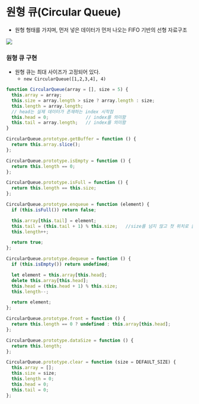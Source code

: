 
# 원형 큐(Circular Queue)
  - 원형 형태를 가지며, 먼저 넣은 데이터가 먼저 나오는 FIFO 기반의 선형 자료구조

<img src="https://t1.daumcdn.net/cfile/tistory/990D264D5E9895EB24">

### 원형 큐 구현
  - 원형 큐는 최대 사이즈가 고정되어 있다.
    - `new CircularQueue([1,2,3,4], 4)`

```javascript
function CircularQueue(array = [], size = 5) {
  this.array = array;
  this.size = array.length > size ? array.length : size;
  this.length = array.length;
  // head는 실제 데이터가 존재하는 index 시작점
  this.head = 0;              // index를 의미함
  this.tail = array.length;   // index를 의미함
}

CircularQueue.prototype.getBuffer = function () {
  return this.array.slice();
};

CircularQueue.prototype.isEmpty = function () {
  return this.length == 0;
};

CircularQueue.prototype.isFull = function () {
  return this.length == this.size;
};

CircularQueue.prototype.enqueue = function (element) {
  if (this.isFull()) return false;

  this.array[this.tail] = element;
  this.tail = (this.tail + 1) % this.size;   //size를 넘지 않고 첫 위치로 돌아가게 설정
  this.length++;

  return true;
};

CircularQueue.prototype.dequeue = function () {
  if (this.isEmpty()) return undefined;

  let element = this.array[this.head];
  delete this.array[this.head];
  this.head = (this.head + 1) % this.size;
  this.length--;

  return element;
};

CircularQueue.prototype.front = function () {
  return this.length == 0 ? undefined : this.array[this.head];
};

CircularQueue.prototype.dataSize = function () {
  return this.length;
};

CircularQueue.prototype.clear = function (size = DEFAULT_SIZE) {
  this.array = [];
  this.size = size;
  this.length = 0;
  this.head = 0;
  this.tail = 0;
};
```